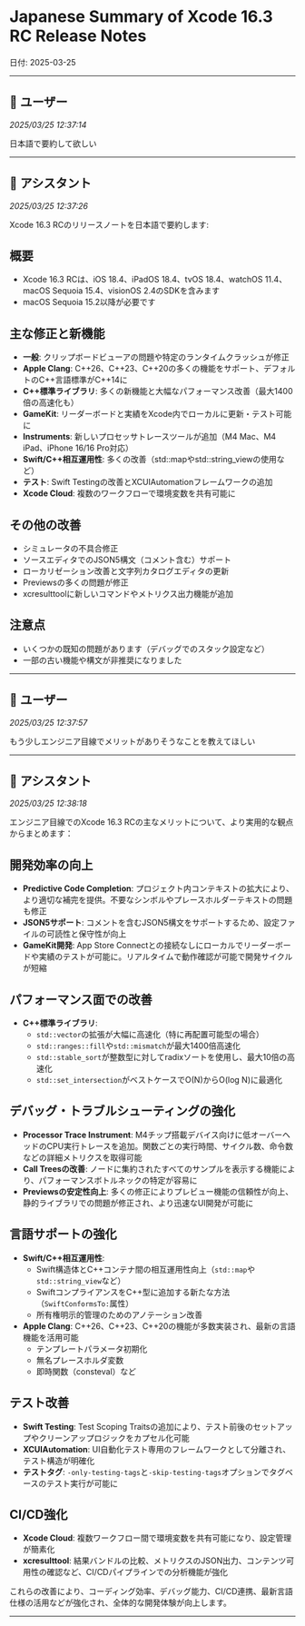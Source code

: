 # Japanese Summary of Xcode 16.3 RC Release Notes

日付: 2025-03-25

---

## 👤 ユーザー
*2025/03/25 12:37:14*

日本語で要約して欲しい

---

## 🤖 アシスタント
*2025/03/25 12:37:26*

Xcode 16.3 RCのリリースノートを日本語で要約します:

## 概要
- Xcode 16.3 RCは、iOS 18.4、iPadOS 18.4、tvOS 18.4、watchOS 11.4、macOS Sequoia 15.4、visionOS 2.4のSDKを含みます
- macOS Sequoia 15.2以降が必要です

## 主な修正と新機能
- **一般**: クリップボードビューアの問題や特定のランタイムクラッシュが修正
- **Apple Clang**: C++26、C++23、C++20の多くの機能をサポート、デフォルトのC++言語標準がC++14に
- **C++標準ライブラリ**: 多くの新機能と大幅なパフォーマンス改善（最大1400倍の高速化も）
- **GameKit**: リーダーボードと実績をXcode内でローカルに更新・テスト可能に
- **Instruments**: 新しいプロセッサトレースツールが追加（M4 Mac、M4 iPad、iPhone 16/16 Pro対応）
- **Swift/C++相互運用性**: 多くの改善（std::mapやstd::string_viewの使用など）
- **テスト**: Swift Testingの改善とXCUIAutomationフレームワークの追加
- **Xcode Cloud**: 複数のワークフローで環境変数を共有可能に

## その他の改善
- シミュレータの不具合修正
- ソースエディタでのJSON5構文（コメント含む）サポート
- ローカリゼーション改善と文字列カタログエディタの更新
- Previewsの多くの問題が修正
- xcresulttoolに新しいコマンドやメトリクス出力機能が追加

## 注意点
- いくつかの既知の問題があります（デバッグでのスタック設定など）
- 一部の古い機能や構文が非推奨になりました

---

## 👤 ユーザー
*2025/03/25 12:37:57*

もう少しエンジニア目線でメリットがありそうなことを教えてほしい

---

## 🤖 アシスタント
*2025/03/25 12:38:18*

エンジニア目線でのXcode 16.3 RCの主なメリットについて、より実用的な観点からまとめます：

## 開発効率の向上
- **Predictive Code Completion**: プロジェクト内コンテキストの拡大により、より適切な補完を提供。不要なシンボルやプレースホルダーテキストの問題も修正
- **JSON5サポート**: コメントを含むJSON5構文をサポートするため、設定ファイルの可読性と保守性が向上
- **GameKit開発**: App Store Connectとの接続なしにローカルでリーダーボードや実績のテストが可能に。リアルタイムで動作確認が可能で開発サイクルが短縮

## パフォーマンス面での改善
- **C++標準ライブラリ**: 
  - `std::vector`の拡張が大幅に高速化（特に再配置可能型の場合）
  - `std::ranges::fill`や`std::mismatch`が最大1400倍高速化
  - `std::stable_sort`が整数型に対してradixソートを使用し、最大10倍の高速化
  - `std::set_intersection`がベストケースでO(N)からO(log N)に最適化

## デバッグ・トラブルシューティングの強化
- **Processor Trace Instrument**: M4チップ搭載デバイス向けに低オーバーヘッドのCPU実行トレースを追加。関数ごとの実行時間、サイクル数、命令数などの詳細メトリクスを取得可能
- **Call Treesの改善**: ノードに集約されたすべてのサンプルを表示する機能により、パフォーマンスボトルネックの特定が容易に
- **Previewsの安定性向上**: 多くの修正によりプレビュー機能の信頼性が向上、静的ライブラリでの問題が修正され、より迅速なUI開発が可能に

## 言語サポートの強化
- **Swift/C++相互運用性**:
  - Swift構造体とC++コンテナ間の相互運用性向上（`std::map`や`std::string_view`など）
  - SwiftコンプライアンスをC++型に追加する新たな方法（`SwiftConformsTo:`属性）
  - 所有権明示的管理のためのアノテーション改善
- **Apple Clang**: C++26、C++23、C++20の機能が多数実装され、最新の言語機能を活用可能
  - テンプレートパラメータ初期化
  - 無名プレースホルダ変数
  - 即時関数（consteval）など

## テスト改善
- **Swift Testing**: Test Scoping Traitsの追加により、テスト前後のセットアップやクリーンアップロジックをカプセル化可能
- **XCUIAutomation**: UI自動化テスト専用のフレームワークとして分離され、テスト構造が明確化
- **テストタグ**: `-only-testing-tags`と`-skip-testing-tags`オプションでタグベースのテスト実行が可能に

## CI/CD強化
- **Xcode Cloud**: 複数ワークフロー間で環境変数を共有可能になり、設定管理が簡素化
- **xcresulttool**: 結果バンドルの比較、メトリクスのJSON出力、コンテンツ可用性の確認など、CI/CDパイプラインでの分析機能が強化

これらの改善により、コーディング効率、デバッグ能力、CI/CD連携、最新言語仕様の活用などが強化され、全体的な開発体験が向上します。

---
